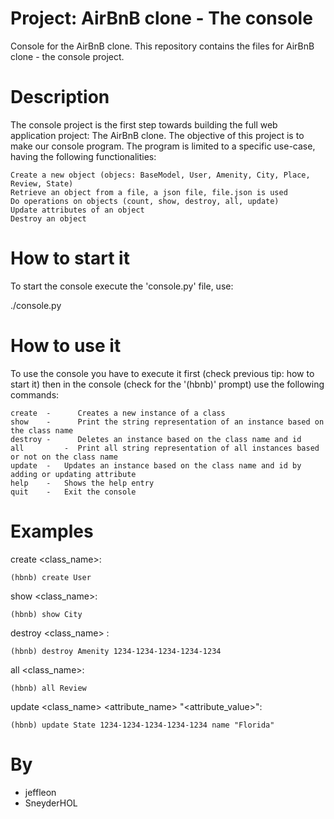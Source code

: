 # Project: AirBnB clone - The console

Console for the AirBnB clone.
This repository contains the files for AirBnB clone - the console project.


# Description

The console project is the first step towards building the full web application project: The AirBnB clone.
The objective of this project is to make our console program. The program is limited to a specific use-case, having the following functionalities:

    Create a new object (objecs: BaseModel, User, Amenity, City, Place, Review, State)
    Retrieve an object from a file, a json file, file.json is used
    Do operations on objects (count, show, destroy, all, update)
    Update attributes of an object
    Destroy an object


# How to start it

To start the console execute the 'console.py' file, use:

   ./console.py


# How to use it

To use the console you have to execute it first (check previous tip: how to start it) then in the console (check for the '(hbnb)' prompt) use the following commands:

    create  -	   Creates a new instance of a class
    show    -	   Print the string representation of an instance based on the class name
    destroy -	   Deletes an instance based on the class name and id
    all	        -  Print all string representation of all instances based or not on the class name
    update  -	Updates an instance based on the class name and id by adding or updating attribute
    help    -	Shows the help entry
    quit    -	Exit the console


# Examples

create <class_name>:

    (hbnb) create User

show <class_name>:

    (hbnb) show City

destroy <class_name> <id>:

    (hbnb) destroy Amenity 1234-1234-1234-1234-1234

all <class_name>:

    (hbnb) all Review

update <class_name> <id> <attribute_name> "<attribute_value>":

    (hbnb) update State 1234-1234-1234-1234-1234 name "Florida"


# By

* jeffleon
* SneyderHOL